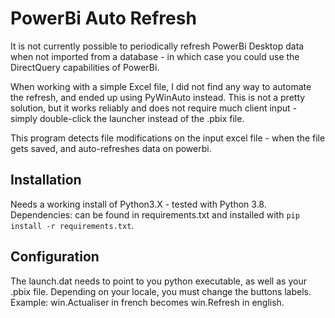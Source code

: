 # PowerBi Auto Refresh
It is not currently possible to periodically refresh PowerBi Desktop data when not imported from a database - in which case you could use the DirectQuery capabilities of PowerBi.

When working with a simple Excel file, I did not find any way to automate the refresh, and ended up using PyWinAuto instead. This is not a pretty solution, but it works reliably and does not require much client input - simply double-click the launcher instead of the .pbix file.

This program detects file modifications on the input excel file - when the file gets saved, and auto-refreshes data on powerbi.

## Installation
Needs a working install of Python3.X - tested with Python 3.8.
Dependencies: can be found in requirements.txt and installed with `pip install -r requirements.txt`.

## Configuration
The launch.dat needs to point to you python executable, as well as your .pbix file.
Depending on your locale, you must change the buttons labels.
Example: win.Actualiser in french becomes win.Refresh in english.
